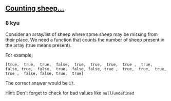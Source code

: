 <h2><a href=https://www.codewars.com/kata/54edbc7200b811e956000556/train/javascript target="_blank">Counting sheep...</a></h2><h3>8 kyu</h3><p>Consider an array/list of sheep where some sheep may be missing from their place. We need a function that counts the number of sheep present in the array (true means present).</p><p>For example,</p><pre style="display: none;"><code class="language-csharp">[<span class="cm-atom">true</span>,  <span class="cm-atom">true</span>,  <span class="cm-atom">true</span>,  <span class="cm-atom">false</span>,  <span class="cm-atom">true</span>,  <span class="cm-atom">true</span>,  <span class="cm-atom">true</span>,  <span class="cm-atom">true</span> ,  <span class="cm-atom">true</span>,  <span class="cm-atom">false</span>, <span class="cm-atom">true</span>,  <span class="cm-atom">false</span>,  <span class="cm-atom">true</span>,  <span class="cm-atom">false</span>, <span class="cm-atom">false</span>, <span class="cm-atom">true</span> ,  <span class="cm-atom">true</span>,  <span class="cm-atom">true</span>,  <span class="cm-atom">true</span>,  <span class="cm-atom">true</span> ,  <span class="cm-atom">false</span>, <span class="cm-atom">false</span>, <span class="cm-atom">true</span>,  <span class="cm-atom">true</span>]</code></pre><pre style="display: none;"><code class="language-crystal">[<span class="cm-atom">true</span>,  <span class="cm-atom">true</span>,  <span class="cm-atom">true</span>,  <span class="cm-atom">false</span>,  <span class="cm-atom">true</span>,  <span class="cm-atom">true</span>,  <span class="cm-atom">true</span>,  <span class="cm-atom">true</span> ,  <span class="cm-atom">true</span>,  <span class="cm-atom">false</span>, <span class="cm-atom">true</span>,  <span class="cm-atom">false</span>,  <span class="cm-atom">true</span>,  <span class="cm-atom">false</span>, <span class="cm-atom">false</span>, <span class="cm-atom">true</span> ,  <span class="cm-atom">true</span>,  <span class="cm-atom">true</span>,  <span class="cm-atom">true</span>,  <span class="cm-atom">true</span> ,  <span class="cm-atom">false</span>, <span class="cm-atom">false</span>, <span class="cm-atom">true</span>,  <span class="cm-atom">true</span>]</code></pre><pre style="display: none;"><code class="language-dart">[<span class="cm-atom">true</span>,  <span class="cm-atom">true</span>,  <span class="cm-atom">true</span>,  <span class="cm-atom">false</span>,  <span class="cm-atom">true</span>,  <span class="cm-atom">true</span>,  <span class="cm-atom">true</span>,  <span class="cm-atom">true</span> ,  <span class="cm-atom">true</span>,  <span class="cm-atom">false</span>, <span class="cm-atom">true</span>,  <span class="cm-atom">false</span>,  <span class="cm-atom">true</span>,  <span class="cm-atom">false</span>, <span class="cm-atom">false</span>, <span class="cm-atom">true</span> ,  <span class="cm-atom">true</span>,  <span class="cm-atom">true</span>,  <span class="cm-atom">true</span>,  <span class="cm-atom">true</span> ,  <span class="cm-atom">false</span>, <span class="cm-atom">false</span>, <span class="cm-atom">true</span>,  <span class="cm-atom">true</span>]</code></pre><pre style="display: none;"><code class="language-elixir">[<span class="cm-keyword">true</span>,  <span class="cm-keyword">true</span>,  <span class="cm-keyword">true</span>,  <span class="cm-keyword">false</span>,  <span class="cm-keyword">true</span>,  <span class="cm-keyword">true</span>,  <span class="cm-keyword">true</span>,  <span class="cm-keyword">true</span> ,  <span class="cm-keyword">true</span>,  <span class="cm-keyword">false</span>, <span class="cm-keyword">true</span>,  <span class="cm-keyword">false</span>,  <span class="cm-keyword">true</span>,  <span class="cm-keyword">false</span>, <span class="cm-keyword">false</span>, <span class="cm-keyword">true</span> ,  <span class="cm-keyword">true</span>,  <span class="cm-keyword">true</span>,  <span class="cm-keyword">true</span>,  <span class="cm-keyword">true</span> ,  <span class="cm-keyword">false</span>, <span class="cm-keyword">false</span>, <span class="cm-keyword">true</span>,  <span class="cm-keyword">true</span>]</code></pre><pre><code class="language-javascript">[<span class="cm-atom">true</span>,  <span class="cm-atom">true</span>,  <span class="cm-atom">true</span>,  <span class="cm-atom">false</span>,  <span class="cm-atom">true</span>,  <span class="cm-atom">true</span>,  <span class="cm-atom">true</span>,  <span class="cm-atom">true</span> ,  <span class="cm-atom">true</span>,  <span class="cm-atom">false</span>, <span class="cm-atom">true</span>,  <span class="cm-atom">false</span>,  <span class="cm-atom">true</span>,  <span class="cm-atom">false</span>, <span class="cm-atom">false</span>, <span class="cm-atom">true</span> ,  <span class="cm-atom">true</span>,  <span class="cm-atom">true</span>,  <span class="cm-atom">true</span>,  <span class="cm-atom">true</span> ,  <span class="cm-atom">false</span>, <span class="cm-atom">false</span>, <span class="cm-atom">true</span>,  <span class="cm-atom">true</span>]</code></pre><pre style="display: none;"><code class="language-haskell">[<span class="cm-builtin">True</span>,  <span class="cm-builtin">True</span>,  <span class="cm-builtin">True</span>,  <span class="cm-builtin">False</span>,  <span class="cm-builtin">True</span>,  <span class="cm-builtin">True</span>,  <span class="cm-builtin">True</span>,  <span class="cm-builtin">True</span> ,  <span class="cm-builtin">True</span>,  <span class="cm-builtin">False</span>, <span class="cm-builtin">True</span>,  <span class="cm-builtin">False</span>,  <span class="cm-builtin">True</span>,  <span class="cm-builtin">False</span>, <span class="cm-builtin">False</span>, <span class="cm-builtin">True</span> ,  <span class="cm-builtin">True</span>,  <span class="cm-builtin">True</span>,  <span class="cm-builtin">True</span>,  <span class="cm-builtin">True</span> ,  <span class="cm-builtin">False</span>, <span class="cm-builtin">False</span>, <span class="cm-builtin">True</span>,  <span class="cm-builtin">True</span>]</code></pre><pre style="display: none;"><code class="language-python">[<span class="cm-keyword">True</span>,  <span class="cm-keyword">True</span>,  <span class="cm-keyword">True</span>,  <span class="cm-keyword">False</span>,  <span class="cm-keyword">True</span>,  <span class="cm-keyword">True</span>,  <span class="cm-keyword">True</span>,  <span class="cm-keyword">True</span> ,  <span class="cm-keyword">True</span>,  <span class="cm-keyword">False</span>, <span class="cm-keyword">True</span>,  <span class="cm-keyword">False</span>,  <span class="cm-keyword">True</span>,  <span class="cm-keyword">False</span>, <span class="cm-keyword">False</span>, <span class="cm-keyword">True</span> ,  <span class="cm-keyword">True</span>,  <span class="cm-keyword">True</span>,  <span class="cm-keyword">True</span>,  <span class="cm-keyword">True</span> ,  <span class="cm-keyword">False</span>, <span class="cm-keyword">False</span>, <span class="cm-keyword">True</span>,  <span class="cm-keyword">True</span>]</code></pre><pre style="display: none;"><code class="language-c">{ <span class="cm-atom">true</span>,  <span class="cm-atom">true</span>,  <span class="cm-atom">true</span>,  <span class="cm-atom">false</span>,  <span class="cm-atom">true</span>,  <span class="cm-atom">true</span>,  <span class="cm-atom">true</span>,  <span class="cm-atom">true</span>,  <span class="cm-atom">true</span>,  <span class="cm-atom">false</span>, <span class="cm-atom">true</span>,  <span class="cm-atom">false</span>,  <span class="cm-atom">true</span>,  <span class="cm-atom">false</span>, <span class="cm-atom">false</span>, <span class="cm-atom">true</span>,  <span class="cm-atom">true</span>,  <span class="cm-atom">true</span>,  <span class="cm-atom">true</span>,  <span class="cm-atom">true</span>,  <span class="cm-atom">false</span>, <span class="cm-atom">false</span>, <span class="cm-atom">true</span>,  <span class="cm-atom">true</span> }</code></pre><pre style="display: none;"><code class="language-cpp">{ <span class="cm-atom">true</span>,  <span class="cm-atom">true</span>,  <span class="cm-atom">true</span>,  <span class="cm-atom">false</span>,  <span class="cm-atom">true</span>,  <span class="cm-atom">true</span>,  <span class="cm-atom">true</span>,  <span class="cm-atom">true</span>,  <span class="cm-atom">true</span>,  <span class="cm-atom">false</span>, <span class="cm-atom">true</span>,  <span class="cm-atom">false</span>,  <span class="cm-atom">true</span>,  <span class="cm-atom">false</span>, <span class="cm-atom">false</span>, <span class="cm-atom">true</span>,  <span class="cm-atom">true</span>,  <span class="cm-atom">true</span>,  <span class="cm-atom">true</span>,  <span class="cm-atom">true</span>,  <span class="cm-atom">false</span>, <span class="cm-atom">false</span>, <span class="cm-atom">true</span>,  <span class="cm-atom">true</span> }</code></pre><pre style="display: none;"><code class="language-rust">&amp;[<span class="cm-builtin">true</span>,  <span class="cm-builtin">true</span>,  <span class="cm-builtin">true</span>,  <span class="cm-builtin">false</span>,  <span class="cm-builtin">true</span>,  <span class="cm-builtin">true</span>,  <span class="cm-builtin">true</span>,  <span class="cm-builtin">true</span> ,  <span class="cm-builtin">true</span>,  <span class="cm-builtin">false</span>, <span class="cm-builtin">true</span>,  <span class="cm-builtin">false</span>,  <span class="cm-builtin">true</span>,  <span class="cm-builtin">false</span>, <span class="cm-builtin">false</span>, <span class="cm-builtin">true</span> ,  <span class="cm-builtin">true</span>,  <span class="cm-builtin">true</span>,  <span class="cm-builtin">true</span>,  <span class="cm-builtin">true</span> ,  <span class="cm-builtin">false</span>, <span class="cm-builtin">false</span>, <span class="cm-builtin">true</span>,  <span class="cm-builtin">true</span>]</code></pre><pre style="display: none;"><code class="language-scala"><span class="cm-type">Array</span>(  <span class="cm-atom">true</span>,  <span class="cm-atom">true</span>,  <span class="cm-atom">true</span>,  <span class="cm-atom">false</span>,  <span class="cm-atom">true</span>,  <span class="cm-atom">true</span>,  <span class="cm-atom">true</span>,  <span class="cm-atom">true</span>,  <span class="cm-atom">true</span>,  <span class="cm-atom">false</span>, <span class="cm-atom">true</span>,  <span class="cm-atom">false</span>,  <span class="cm-atom">true</span>,  <span class="cm-atom">false</span>, <span class="cm-atom">false</span>, <span class="cm-atom">true</span>,  <span class="cm-atom">true</span>,  <span class="cm-atom">true</span>,  <span class="cm-atom">true</span>,  <span class="cm-atom">true</span>,  <span class="cm-atom">false</span>, <span class="cm-atom">false</span>, <span class="cm-atom">true</span>,  <span class="cm-atom">true</span>)</code></pre><pre style="display: none;"><code class="language-racket"><span class="cm-comment">;for racket in this kata, </span><span class="cm-comment">;only values that are exactly #t count as sheep. </span><span class="cm-comment">;any other value is not a sheep.</span><span class="cm-bracket">(</span><span class="cm-variable">count-sheeps</span> <span class="cm-atom">'</span><span class="cm-atom">(</span><span class="cm-atom">#t</span> <span class="cm-atom">#t</span> <span class="cm-atom">#t</span> <span class="cm-atom">#f</span> <span class="cm-atom">#t</span> <span class="cm-atom">#t</span> <span class="cm-atom">1</span>                <span class="cm-atom">#t</span> <span class="cm-atom">#f</span> <span class="cm-atom">#f</span> <span class="cm-atom">#f</span> <span class="cm-atom">#f</span> <span class="cm-atom">#f</span> <span class="cm-atom">#f</span>                <span class="cm-atom">#t</span> <span class="cm-atom">#f</span> <span class="cm-atom">#t</span> <span class="cm-atom">#t</span> <span class="cm-atom">#t</span> <span class="cm-atom">#t</span> <span class="cm-atom">#t</span>                <span class="cm-atom">#t</span> <span class="cm-atom">#t</span> <span class="cm-atom">#f</span> <span class="cm-atom">#t</span> <span class="cm-atom">#t</span> <span class="cm-atom">#t</span> <span class="cm-atom">5</span><span class="cm-atom">)</span><span class="cm-bracket">)</span></code></pre><pre style="display: none;"><code class="language-factor"><span class="cm-keyword">{</span> <span class="cm-keyword">t</span> <span class="cm-keyword">t</span> <span class="cm-keyword">t</span> <span class="cm-keyword">f</span>  <span class="cm-keyword">t</span> <span class="cm-keyword">t</span> <span class="cm-keyword">t</span> <span class="cm-keyword">t</span>  <span class="cm-keyword">t</span> <span class="cm-keyword">f</span> <span class="cm-keyword">t</span> <span class="cm-keyword">f</span>  <span class="cm-keyword">t</span> <span class="cm-keyword">f</span> <span class="cm-keyword">f</span> <span class="cm-keyword">t</span>  <span class="cm-keyword">t</span> <span class="cm-keyword">t</span> <span class="cm-keyword">t</span> <span class="cm-keyword">t</span>  <span class="cm-keyword">f</span> <span class="cm-keyword">f</span> <span class="cm-keyword">t</span> <span class="cm-keyword">t</span> <span class="cm-keyword">}</span></code></pre><pre style="display: none;"><code class="language-bf"><span class="cm-comment">"</span><span class="cm-comment">t</span><span class="cm-comment">t</span><span class="cm-comment">t</span><span class="cm-comment">f</span><span class="cm-comment">t</span><span class="cm-comment">t</span><span class="cm-comment">t</span><span class="cm-comment">t</span><span class="cm-comment">t</span><span class="cm-comment">f</span><span class="cm-comment">t</span><span class="cm-comment">f</span><span class="cm-comment">t</span><span class="cm-comment">f</span><span class="cm-comment">f</span><span class="cm-comment">t</span><span class="cm-comment">t</span><span class="cm-comment">t</span><span class="cm-comment">t</span><span class="cm-comment">t</span><span class="cm-comment">f</span><span class="cm-comment">f</span><span class="cm-comment">t</span><span class="cm-comment">t</span><span class="cm-comment">"</span></code></pre><p>The correct answer would be <code>17</code>.</p><p>Hint: Don't forget to check for bad values like <code>null</code>/<code>undefined</code></p>